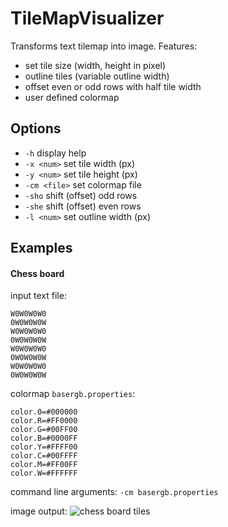 # TileMapVisualizer
Transforms text tilemap into image. Features:
* set tile size (width, height in pixel)
* outline tiles (variable outline width)
* offset even or odd rows with half tile width
* user defined colormap

## Options
* ``-h`` display help
* ``-x <num>`` set tile width (px)
* ``-y <num>`` set tile height (px)
* ``-cm <file>`` set colormap file
* ``-sho`` shift (offset) odd rows
* ``-she`` shift (offset) even rows
* ``-l <num>`` set outline width (px)

## Examples

#### Chess board
input text file:
```
W0W0W0W0
0W0W0W0W
W0W0W0W0
0W0W0W0W
W0W0W0W0
0W0W0W0W
W0W0W0W0
0W0W0W0W
```
colormap `basergb.properties`:
```
color.0=#000000
color.R=#FF0000
color.G=#00FF00
color.B=#0000FF
color.Y=#FFFF00
color.C=#00FFFF
color.M=#FF00FF
color.W=#FFFFFF
```

command line arguments:
`-cm basergb.properties`

image output:
![chess board tiles](https://raw.githubusercontent.com/PliarHu/TileMapVisualizer/master/examples/chess.png "Chess board tiles")
